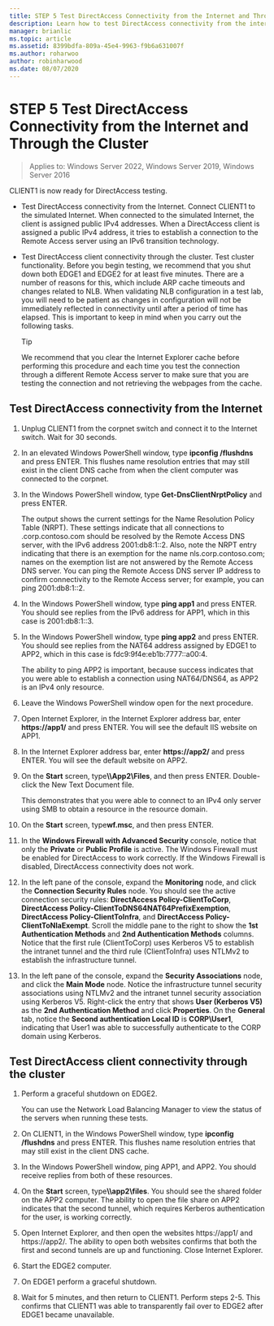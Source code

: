 ```yaml
---
title: STEP 5 Test DirectAccess Connectivity from the Internet and Through the Cluster
description: Learn how to test DirectAccess connectivity from the internet and through the cluster.
manager: brianlic
ms.topic: article
ms.assetid: 8399bdfa-809a-45e4-9963-f9b6a631007f
ms.author: roharwoo
author: robinharwood
ms.date: 08/07/2020
---
```

# STEP 5 Test DirectAccess Connectivity from the Internet and Through the Cluster

>Applies to: Windows Server 2022, Windows Server 2019, Windows Server 2016

CLIENT1 is now ready for DirectAccess testing.

- Test DirectAccess connectivity from the Internet. Connect CLIENT1 to the simulated Internet. When connected to the simulated Internet, the client is assigned public IPv4 addresses. When a DirectAccess client is assigned a public IPv4 address, it tries to establish a connection to the Remote Access server using an IPv6 transition technology.

- Test DirectAccess client connectivity through the cluster. Test cluster functionality. Before you begin testing, we recommend that you shut down both EDGE1 and EDGE2 for at least five minutes. There are a number of reasons for this, which include ARP cache timeouts and changes related to NLB. When validating NLB configuration in a test lab, you will need to be patient as changes in configuration will not be immediately reflected in connectivity until after a period of time has elapsed. This is important to keep in mind when you carry out the following tasks.

    > [!TIP]
    > We recommend that you clear the Internet Explorer cache before performing this procedure and each time you test the connection through a different Remote Access server to make sure that you are testing the connection and not retrieving the webpages from the cache.

## Test DirectAccess connectivity from the Internet

1. Unplug CLIENT1 from the corpnet switch and connect it to the Internet switch. Wait for 30 seconds.

2. In an elevated Windows PowerShell window, type **ipconfig /flushdns** and press ENTER. This flushes name resolution entries that may still exist in the client DNS cache from when the client computer was connected to the corpnet.

3. In the Windows PowerShell window, type **Get-DnsClientNrptPolicy** and press ENTER.

   The output shows the current settings for the Name Resolution Policy Table (NRPT). These settings indicate that all connections to .corp.contoso.com should be resolved by the Remote Access DNS server, with the IPv6 address 2001:db8:1::2. Also, note the NRPT entry indicating that there is an exemption for the name nls.corp.contoso.com; names on the exemption list are not answered by the Remote Access DNS server. You can ping the Remote Access DNS server IP address to confirm connectivity to the Remote Access server; for example, you can ping 2001:db8:1::2.

4. In the Windows PowerShell window, type **ping app1** and press ENTER. You should see replies from the IPv6 address for APP1, which in this case is 2001:db8:1::3.

5. In the Windows PowerShell window, type **ping app2** and press ENTER. You should see replies from the NAT64 address assigned by EDGE1 to APP2, which in this case is fdc9:9f4e:eb1b:7777::a00:4.

   The ability to ping APP2 is important, because success indicates that you were able to establish a connection using NAT64/DNS64, as APP2 is an IPv4 only resource.

6. Leave the Windows PowerShell window open for the next procedure.

7. Open Internet Explorer, in the Internet Explorer address bar, enter **https://app1/** and press ENTER. You will see the default IIS website on APP1.

8. In the Internet Explorer address bar, enter **https://app2/** and press ENTER. You will see the default website on APP2.

9. On the **Start** screen, type<strong>\\\App2\Files</strong>, and then press ENTER. Double-click the New Text Document file.

    This demonstrates that you were able to connect to an IPv4 only server using SMB to obtain a resource in the resource domain.

10. On the **Start** screen, type**wf.msc**, and then press ENTER.

11. In the **Windows Firewall with Advanced Security** console, notice that only the **Private** or **Public Profile** is active. The Windows Firewall must be enabled for DirectAccess to work correctly. If the Windows Firewall is disabled, DirectAccess connectivity does not work.

12. In the left pane of the console, expand the **Monitoring** node, and click the **Connection Security Rules** node. You should see the active connection security rules: **DirectAccess Policy-ClientToCorp**, **DirectAccess Policy-ClientToDNS64NAT64PrefixExemption**, **DirectAccess Policy-ClientToInfra**, and **DirectAccess Policy-ClientToNlaExempt**. Scroll the middle pane to the right to show the **1st Authentication Methods** and **2nd Authentication Methods** columns. Notice that the first rule (ClientToCorp) uses Kerberos V5 to establish the intranet tunnel and the third rule (ClientToInfra) uses NTLMv2 to establish the infrastructure tunnel.

13. In the left pane of the console, expand the **Security Associations** node, and click the **Main Mode** node. Notice the infrastructure tunnel security associations using NTLMv2 and the intranet tunnel security association using Kerberos V5. Right-click the entry that shows **User (Kerberos V5)** as the **2nd Authentication Method** and click **Properties**. On the **General** tab, notice the **Second authentication Local ID** is **CORP\User1**, indicating that User1 was able to successfully authenticate to the CORP domain using Kerberos.

## Test DirectAccess client connectivity through the cluster

1. Perform a graceful shutdown on EDGE2.

   You can use the Network Load Balancing Manager to view the status of the servers when running these tests.

2. On CLIENT1, in the Windows PowerShell window, type **ipconfig /flushdns** and press ENTER. This flushes name resolution entries that may still exist in the client DNS cache.

3. In the Windows PowerShell window, ping APP1, and APP2. You should receive replies from both of these resources.

4. On the **Start** screen, type<strong>\\\app2\files</strong>. You should see the shared folder on the APP2 computer. The ability to open the file share on APP2 indicates that the second tunnel, which requires Kerberos authentication for the user, is working correctly.

5. Open Internet Explorer, and then open the websites https://app1/ and https://app2/. The ability to open both websites confirms that both the first and second tunnels are up and functioning. Close Internet Explorer.

6. Start the EDGE2 computer.

7. On EDGE1 perform a graceful shutdown.

8. Wait for 5 minutes, and then return to CLIENT1. Perform steps 2-5. This confirms that CLIENT1 was able to transparently fail over to EDGE2 after EDGE1 became unavailable.
